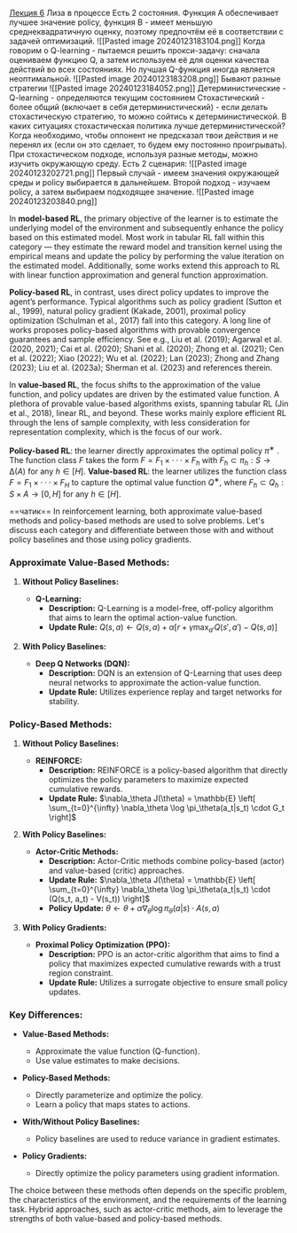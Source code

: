 [Лекция 6](https://youtu.be/s9XNphD2VBE?si=24glzfk2O3XdUfmE)
Лиза в процессе
Есть 2 состояния.
Функция А обеспечивает лучшее значение policy, функция В - имеет меньшую среднеквадратичную оценку, поэтому предпочтём её в соответствии с задачей оптимизаций.
![[Pasted image 20240123183104.png]]
Когда говорим о Q-learning - пытаемся решить прокси-задачу: сначала оцениваем функцию Q, а затем используем её для оценки качества действий во всех состояниях.
Но лучшая Q-функция иногда является неоптимальной.
![[Pasted image 20240123183208.png]]
Бывают разные стратегии
![[Pasted image 20240123184052.png]]
Детерминистические - Q-learning - определяются текущим состоянием
Стохастический - более общий (включает в себя детерминистический) - если делать стохастическую стратегию, то можно сойтись к детерминистической.
В каких ситуациях стохастическая политика лучше детерминистической?
Когда необходимо, чтобы оппонент не предсказал твои действия и не перенял их (если он это сделает, то будем ему постоянно проигрывать).
При стохастическом подходе, используя разные методы, можно изучить окружающую среду. 
Есть 2 сценария:
![[Pasted image 20240123202721.png]]
Первый случай - имеем значения окружающей среды и policy выбирается в дальнейшем.
Второй подход - изучаем policy, а затем выбираем подходящее значение.
![[Pasted image 20240123203840.png]]

In **model-based RL**, the primary objective of the learner is to estimate the underlying model of the environment and subsequently enhance the policy based on this estimated model. Most work in tabular RL fall within this category — they estimate the reward model and transition kernel using the empirical means and update the policy by performing the value iteration on the estimated model. Additionally, some works extend this approach to RL with linear function approximation and general function approximation. 

**Policy-based RL**, in contrast, uses direct policy updates to improve the agent’s performance. Typical algorithms such as policy gradient (Sutton et al., 1999), natural policy gradient (Kakade, 2001), proximal policy optimization (Schulman et al., 2017) fall into this category. A long line of works proposes policy-based algorithms with provable convergence guarantees and sample efficiency. See e.g., Liu et al. (2019); Agarwal et al. (2020, 2021); Cai et al. (2020); Shani et al. (2020); Zhong et al. (2021); Cen et al. (2022); Xiao (2022); Wu et al. (2022); Lan (2023); Zhong and Zhang (2023); Liu et al. (2023a); Sherman et al. (2023) and references therein.

In **value-based RL**, the focus shifts to the approximation of the value function, and policy updates are driven by the estimated value function. A plethora of provable value-based algorithms exists, spanning tabular RL (Jin et al., 2018), linear RL, and beyond. These works mainly explore efficient RL through the lens of sample complexity, with less consideration for representation complexity, which is the focus of our work.

**Policy-based RL**: the learner directly approximates the optimal policy $π^∗$ . The function class $F$ takes the form $F=F_1×···×F_h$ with $F_h⊂{π_h : S→ ∆(A)}$ for any $h∈[H]$. 
**Value-based RL**: the learner utilizes the function class $F=F_1×···×F_H$ to capture the optimal value function $Q^∗$, where $F_h⊂{Q_h : S × A→ [0, H]}$ for any $h ∈ [H]$.


==чатик==
In reinforcement learning, both approximate value-based methods and policy-based methods are used to solve problems. Let's discuss each category and differentiate between those with and without policy baselines and those using policy gradients.

### Approximate Value-Based Methods:

1. **Without Policy Baselines:**
   - **Q-Learning:**
     - **Description:** Q-Learning is a model-free, off-policy algorithm that aims to learn the optimal action-value function.
     - **Update Rule:** $Q(s, a) \leftarrow Q(s, a) + \alpha \left[ r + \gamma \max_{a'} Q(s', a') - Q(s, a) \right]$

2. **With Policy Baselines:**
   - **Deep Q Networks (DQN):**
     - **Description:** DQN is an extension of Q-Learning that uses deep neural networks to approximate the action-value function.
     - **Update Rule:** Utilizes experience replay and target networks for stability.

### Policy-Based Methods:

1. **Without Policy Baselines:**
   - **REINFORCE:**
     - **Description:** REINFORCE is a policy-based algorithm that directly optimizes the policy parameters to maximize expected cumulative rewards.
     - **Update Rule:** $\nabla_\theta J(\theta) = \mathbb{E} \left[ \sum_{t=0}^{\infty} \nabla_\theta \log \pi_\theta(a_t|s_t) \cdot G_t \right]$

2. **With Policy Baselines:**
   - **Actor-Critic Methods:**
     - **Description:** Actor-Critic methods combine policy-based (actor) and value-based (critic) approaches.
     - **Update Rule:** $\nabla_\theta J(\theta) = \mathbb{E} \left[ \sum_{t=0}^{\infty} \nabla_\theta \log \pi_\theta(a_t|s_t) \cdot (Q(s_t, a_t) - V(s_t)) \right]$
     - **Policy Update:** $\theta \leftarrow \theta + \alpha \nabla_\theta \log \pi_\theta(a|s) \cdot A(s, a)$

3. **With Policy Gradients:**
   - **Proximal Policy Optimization (PPO):**
     - **Description:** PPO is an actor-critic algorithm that aims to find a policy that maximizes expected cumulative rewards with a trust region constraint.
     - **Update Rule:** Utilizes a surrogate objective to ensure small policy updates.

### Key Differences:

- **Value-Based Methods:**
  - Approximate the value function (Q-function).
  - Use value estimates to make decisions.

- **Policy-Based Methods:**
  - Directly parameterize and optimize the policy.
  - Learn a policy that maps states to actions.

- **With/Without Policy Baselines:**
  - Policy baselines are used to reduce variance in gradient estimates.

- **Policy Gradients:**
  - Directly optimize the policy parameters using gradient information.

The choice between these methods often depends on the specific problem, the characteristics of the environment, and the requirements of the learning task. Hybrid approaches, such as actor-critic methods, aim to leverage the strengths of both value-based and policy-based methods.